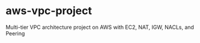 # aws-vpc-project
Multi-tier VPC architecture project on AWS with EC2, NAT, IGW, NACLs, and Peering
